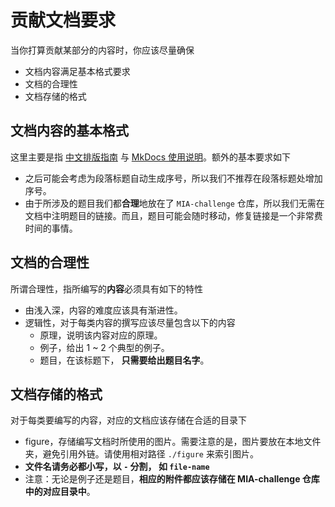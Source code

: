 # 贡献文档要求

当你打算贡献某部分的内容时，你应该尽量确保

- 文档内容满足基本格式要求
- 文档的合理性
- 文档存储的格式

## 文档内容的基本格式

这里主要是指 [中文排版指南](https://github.com/mia-wiki/mia-wiki/wiki/%E4%B8%AD%E6%96%87%E6%8E%92%E7%89%88%E6%8C%87%E5%8D%97) 与 [MkDocs 使用说明](https://github.com/mia-wiki/mia-wiki/wiki/Mkdocs-%E4%BD%BF%E7%94%A8%E8%AF%B4%E6%98%8E)。额外的基本要求如下

- 之后可能会考虑为段落标题自动生成序号，所以我们不推荐在段落标题处增加序号。
- 由于所涉及的题目我们都**合理**地放在了 `MIA-challenge` 仓库，所以我们无需在文档中注明题目的链接。而且，题目可能会随时移动，修复链接是一个非常费时间的事情。

## 文档的合理性

所谓合理性，指所编写的**内容**必须具有如下的特性

- 由浅入深，内容的难度应该具有渐进性。
- 逻辑性，对于每类内容的撰写应该尽量包含以下的内容
    - 原理，说明该内容对应的原理。
    - 例子，给出 1 ~ 2 个典型的例子。
    - 题目，在该标题下， **只需要给出题目名字**。

## 文档存储的格式

对于每类要编写的内容，对应的文档应该存储在合适的目录下

- figure，存储编写文档时所使用的图片。需要注意的是，图片要放在本地文件夹，避免引用外链。请使用相对路径 `./figure` 来索引图片。
- **文件名请务必都小写，以 `-` 分割， 如 `file-name`**
- 注意：无论是例子还是题目，**相应的附件都应该存储在 MIA-challenge 仓库中的对应目录中**。